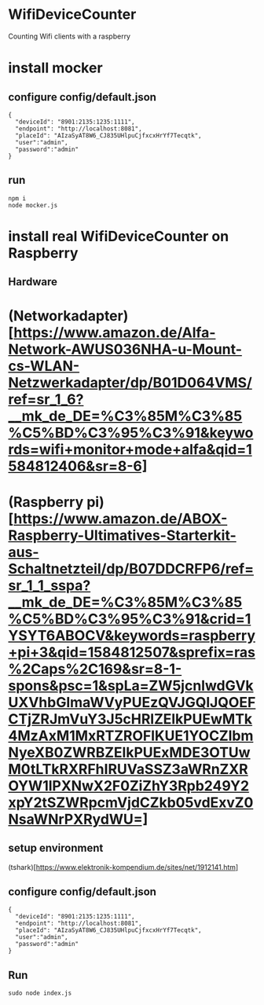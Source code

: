 # WifiDeviceCounter
Counting Wifi clients with a raspberry


# install mocker 

## configure config/default.json 

```
{
  "deviceId": "8901:2135:1235:1111",
  "endpoint": "http://localhost:8081",
  "placeId": "AIzaSyAT8W6_CJ835UHlpuCjfxcxHrYf7Tecqtk",
  "user":"admin",
  "password":"admin"
}
```
## run 

```
npm i 
node mocker.js
```



# install real WifiDeviceCounter on Raspberry 

## Hardware

# (Networkadapter)[https://www.amazon.de/Alfa-Network-AWUS036NHA-u-Mount-cs-WLAN-Netzwerkadapter/dp/B01D064VMS/ref=sr_1_6?__mk_de_DE=%C3%85M%C3%85%C5%BD%C3%95%C3%91&keywords=wifi+monitor+mode+alfa&qid=1584812406&sr=8-6]  

# (Raspberry pi)[https://www.amazon.de/ABOX-Raspberry-Ultimatives-Starterkit-aus-Schaltnetzteil/dp/B07DDCRFP6/ref=sr_1_1_sspa?__mk_de_DE=%C3%85M%C3%85%C5%BD%C3%95%C3%91&crid=1YSYT6ABOCV&keywords=raspberry+pi+3&qid=1584812507&sprefix=ras%2Caps%2C169&sr=8-1-spons&psc=1&spLa=ZW5jcnlwdGVkUXVhbGlmaWVyPUEzQVJGQlJQOEFCTjZRJmVuY3J5cHRlZElkPUEwMTk4MzAxM1MxRTZROFlKUE1YOCZlbmNyeXB0ZWRBZElkPUExMDE3OTUwM0tLTkRXRFhIRUVaSSZ3aWRnZXROYW1lPXNwX2F0ZiZhY3Rpb249Y2xpY2tSZWRpcmVjdCZkb05vdExvZ0NsaWNrPXRydWU=] 

## setup environment

(tshark)[https://www.elektronik-kompendium.de/sites/net/1912141.htm] 

## configure config/default.json 

```
{
  "deviceId": "8901:2135:1235:1111",
  "endpoint": "http://localhost:8081",
  "placeId": "AIzaSyAT8W6_CJ835UHlpuCjfxcxHrYf7Tecqtk",
  "user":"admin",
  "password":"admin"
}
```
## Run

```
sudo node index.js
```